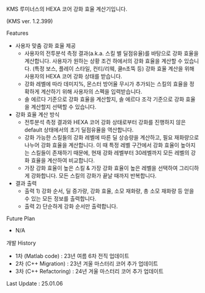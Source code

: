 KMS 루미너스의 HEXA 코어 강화 효율 계산기입니다.

(KMS ver. 1.2.399)


Features
- 사용자 맞춤 강화 효율 제공
  - 사용자의 전투분석 측정 결과(a.k.a. 스킬 별 딜점유율)를 바탕으로 강화 효율을 계산합니다.
    사용자가 원하는 상황 조건 하에서의 강화 효율을 계산할 수 있습니다.
    (특정 보스, 플레이 스타일, 컨티/리웨, 쿨n초뚝 등)
    강화 효율 계산을 위해 사용자의 HEXA 코어 강화 상태를 받습니다.
  - 강화 레벨에 따라 데미지%, 몬스터 방어율 무시가 추가되는 스킬의 효율을 정확하게 계산하기 위해 사용자의 스펙을 입력받습니다.
  - 솔 에르다 기준으로 강화 효율을 계산할지, 솔 에르다 조각 기준으로 강화 효율을 계산할지 선택할 수 있습니다.
- 강화 효율 계산 방식
  - 전투분석 측정 결과와 HEXA 코어 강화 상태로부터 강화를 진행하지 않은 default 상태에서의 초기 딜점유율을 역산합니다.
  - 강화 가능한 스킬들의 강화 레벨에 따른 딜 상승량을 계산하고, 필요 재화량으로 나누어 강화 효율을 계산합니다.
    이 때 특정 레벨 구간에서 강화 효율이 높아지는 스킬들이 존재하기 때문에, 현재 강화 레벨부터 30레벨까지 모든 레벨의 강화 효율을 계산하여 비교합니다.
  - 가장 강화 효율이 높은 스킬 & 가장 강화 효율이 높은 레벨을 선택하여 그리디하게 강화합니다. 모든 스킬의 강화가 끝날 때까지 반복합니다.
- 결과 출력
  - 출력 1) 강화 순서, 딜 증가량, 강화 효율, 소모 재화량, 총 소모 재화량 등 얻을 수 있는 모든 정보를 출력합니다.
  - 출력 2) 단순하게 강화 순서만 출력합니다.

 
Future Plan
- N/A


개발 History
- 1차 (Matlab code) : 23년 여름 6차 전직 업데이트
- 2차 (C++ Migration) : 23년 겨울 마스터리 코어 추가 업데이트
- 3차 (C++ Refactoring) : 24년 겨울 마스터리 코어 추가 업데이트


Last Update : 25.01.06
